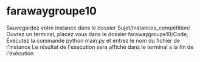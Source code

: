 # farawaygroupe10
Sauvegardez votre instance dans le dossier Sujet/Instances_compétition/
Ouvrez un terminal, placez vous dans le dossier farawaygroupe10/Code, Éxécutez la commande python main.py et entrez le nom du fichier de l'instance
Le résultat de l'execution sera affiché dans le terminal a la fin de l'éxécution